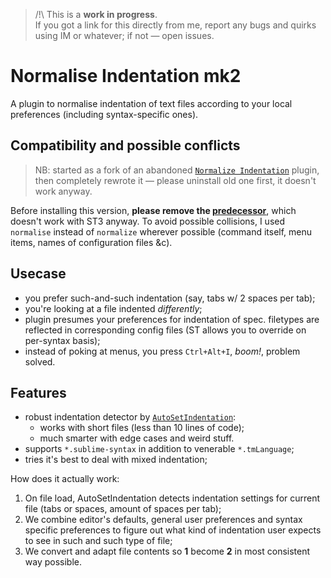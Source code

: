 > /!\\ This is a **work in progress**.  
> If you got a link for this directly from me, report any bugs and quirks using IM or whatever; if not — open issues.


# Normalise Indentation mk2

A plugin to normalise indentation of text files according to your local preferences (including syntax-specific ones).

## Compatibility and possible conflicts

> NB: started as a fork of an abandoned [`Normalize Indentation`](https://github.com/Ennosuke/Normalize-Indentation) plugin, then completely rewrote it — please uninstall old one first, it doesn't work anyway.

Before installing this version, __please remove the [predecessor](https://github.com/Ennosuke/Normalize-Indentation)__, which doesn't work with ST3 anyway. To avoid possible collisions, I used `normalise` instead of `normalize` wherever possible (command itself, menu items, names of configuration files &c).

## Usecase

- you prefer such-and-such indentation (say, tabs w/ 2 spaces per tab);
- you're looking at a file indented _differently_;
- plugin presumes your preferences for indentation of spec. filetypes are reflected in corresponding config files (ST allows you to override on per-syntax basis);
- instead of poking at menus, you press `Ctrl+Alt+I`, *boom!*, problem solved.

## Features

- robust indentation detector by [`AutoSetIndentation`](https://packagecontrol.io/packages/AutoSetIndentation):
    - works with short files (less than 10 lines of code);
    - much smarter with edge cases and weird stuff.
- supports `*.sublime-syntax` in addition to venerable `*.tmLanguage`;
- tries it's best to deal with mixed indentation;

How does it actually work:

1. On file load, AutoSetIndentation detects indentation settings for current file (tabs or spaces, amount of spaces per tab);
2. We combine editor's defaults, general user preferences and syntax specific preferences to figure out what kind of indentation user expects to see in such and such type of file;
3. We convert and adapt file contents so **1** become **2** in most consistent way possible.